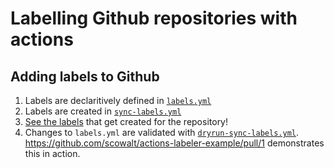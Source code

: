 # Labelling Github repositories with actions

## Adding labels to Github
1. Labels are declaritively defined in [`labels.yml`](./.github/labels.yml)
2. Labels are created in [`sync-labels.yml`](./.github/workflows/sync-labels.yml)
3. [See the labels](https://github.com/scowalt/actions-labeler-example/labels) that get created for the repository!
4. Changes to `labels.yml` are validated with [`dryrun-sync-labels.yml`](./.github/workflows/dryrun-sync-labels.yml). https://github.com/scowalt/actions-labeler-example/pull/1 demonstrates this in action.
